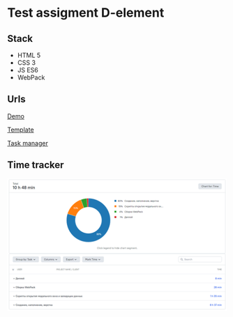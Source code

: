 # Test assigment D-element

## Stack

* HTML 5 
* CSS 3 
* JS ES6
* WebPack

## Urls

[Demo](https://www.figma.com/file/PIsFSnRdbH3UbiKyluclzh/de-landingpage)

[Template](https://www.figma.com/file/PIsFSnRdbH3UbiKyluclzh/de-landingpage)

[Task manager](https://trello.com/b/qWBNGbtO/de-landingpage)

## Time tracker

![Project time](/src/images/project-time.png)